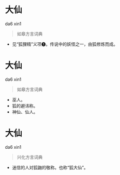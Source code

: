 # 大仙
da6 xin1
> 如皋方言词典
- 见“狐狸精”义项❶。传说中的妖怪之一，由狐修炼而成。

# 大仙
da6 xin1
> 如皋方言词典
- 巫人。
- 狐的避讳称。
- 神仙、仙人。

# 大仙
da6 xin1
> 兴化方言词典
- 迷信的人对狐鼬的敬称。也称“狐大仙”。
